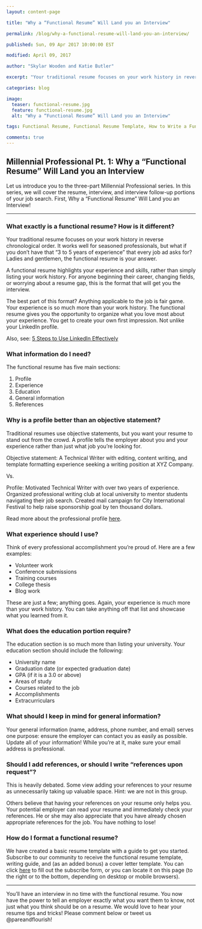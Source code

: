 ```yaml
---
layout: content-page

title: "Why a “Functional Resume” Will Land you an Interview"

permalink: /blog/why-a-functional-resume-will-land-you-an-interview/

published: Sun, 09 Apr 2017 10:00:00 EST

modified: April 09, 2017

author: "Skylar Wooden and Katie Butler"

excerpt: "Your traditional resume focuses on your work history in reverse chronological order. It works well for seasoned professionals, but what if you don’t have that “3 to 5 years of experience” that every job ad asks for? Ladies and gentlemen, the functional resume is your answer."

categories: blog

image:
  teaser: functional-resume.jpg
  feature: functional-resume.jpg
  alt: "Why a “Functional Resume” Will Land you an Interview"

tags: Functional Resume, Functional Resume Template, How to Write a Functional Resume

comments: true
---
```


## Millennial Professional Pt. 1: Why a “Functional Resume” Will Land you an Interview

Let us introduce you to the three-part Millennial Professional series. In this series, we will cover the resume, interview, and interview follow-up portions of your job search. First, Why a “Functional Resume” Will Land you an Interview!

<hr class="secondary">

### What exactly is a functional resume? How is it different?

Your traditional resume focuses on your work history in reverse chronological order. It works well for seasoned professionals, but what if you don’t have that “3 to 5 years of experience” that every job ad asks for? Ladies and gentlemen, the functional resume is your answer. 

A functional resume highlights your experience and skills, rather than simply listing your work history. For anyone beginning their career, changing fields, or worrying about a resume gap, this is the format that will get you the interview. 

The best part of this format? Anything applicable to the job is fair game. Your experience is so much more than your work history. The functional resume gives you the opportunity to organize what you love most about your experience. You get to create your own first impression. Not unlike your LinkedIn profile.

Also, see: <a href="/blog/five-steps-to-use-linkedin-effectively/">5 Steps to Use LinkedIn Effectively</a>

### What information do I need?

The functional resume has five main sections:

<ol>
	<li>Profile</li>
	<li>Experience</li>
	<li>Education</li>
	<li>General information</li>
	<li>References</li>
</ol>

### Why is a profile better than an objective statement?

Traditional resumes use objective statements, but you want your resume to stand out from the crowd. A profile tells the employer about you and your experience rather than just what job you’re looking for. 

Objective statement: A Technical Writer with editing, content writing, and template formatting experience seeking a writing position at XYZ Company.

Vs. 

Profile: Motivated Technical Writer with over two years of experience. Organized professional writing club at local university to mentor students navigating their job search. Created mail campaign for City International Festival to help raise sponsorship goal by ten thousand dollars. 

Read more about the professional profile <a href="http://careerrocketeer.com/2010/10/how-to-create-strong-profile-statement.html" target="_blank">here</a>.

### What experience should I use?

Think of every professional accomplishment you’re proud of. Here are a few examples:

<ul>
	<li>Volunteer work</li>
	<li>Conference submissions</li>
	<li>Training courses</li>
	<li>College thesis</li>
	<li>Blog work</li>
</ul>

These are just a few; anything goes. Again, your experience is much more than your work history. You can take anything off that list and showcase what you learned from it.

### What does the education portion require? 

The education section is so much more than listing your university. Your education section should include the following: 

<ul>
	<li>University name</li>
	<li>Graduation date (or expected graduation date)</li>
	<li>GPA (if it is a 3.0 or above)</li>
	<li>Areas of study</li>
	<li>Courses related to the job</li>
	<li>Accomplishments</li>
	<li>Extracurriculars</li>
</ul>

### What should I keep in mind for general information?

Your general information (name, address, phone number, and email) serves one purpose: ensure the employer can contact you as easily as possible. Update all of your information! While you’re at it, make sure your email address is professional.

### Should I add references, or should I write “references upon request”?

This is heavily debated. Some view adding your references to your resume as unnecessarily taking up valuable space. Hint: we are not in this group.

Others believe that having your references on your resume only helps you. Your potential employer can read your resume and immediately check your references. He or she may also appreciate that you have already chosen appropriate references for the job. You have nothing to lose! 

### How do I format a functional resume? 

We have created a basic resume template with a guide to get you started. Subscribe to our community to receive the functional resume template, writing guide, and (as an added bonus) a cover letter template. You can click <a href="/join-pare-and-flourish/">here</a> to fill out the subscribe form, or you can locate it on this page (to the right or to the bottom, depending on desktop or mobile browsers).

<hr class="secondary">

You’ll have an interview in no time with the functional resume. You now have the power to tell an employer exactly what you want them to know, not just what you think should be on a resume. We would love to hear your resume tips and tricks! Please comment below or tweet us @pareandflourish!